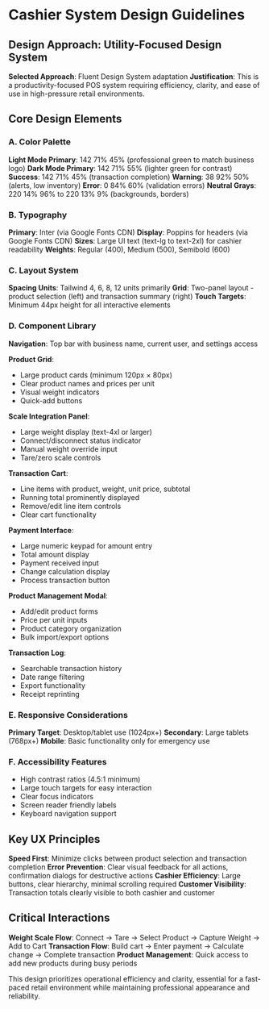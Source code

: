 # Cashier System Design Guidelines

## Design Approach: Utility-Focused Design System
**Selected Approach**: Fluent Design System adaptation
**Justification**: This is a productivity-focused POS system requiring efficiency, clarity, and ease of use in high-pressure retail environments.

## Core Design Elements

### A. Color Palette
**Light Mode Primary**: 142 71% 45% (professional green to match business logo)
**Dark Mode Primary**: 142 71% 55% (lighter green for contrast)
**Success**: 142 71% 45% (transaction completion)
**Warning**: 38 92% 50% (alerts, low inventory)
**Error**: 0 84% 60% (validation errors)
**Neutral Grays**: 220 14% 96% to 220 13% 9% (backgrounds, borders)

### B. Typography
**Primary**: Inter (via Google Fonts CDN)
**Display**: Poppins for headers (via Google Fonts CDN)
**Sizes**: Large UI text (text-lg to text-2xl) for cashier readability
**Weights**: Regular (400), Medium (500), Semibold (600)

### C. Layout System
**Spacing Units**: Tailwind 4, 6, 8, 12 units primarily
**Grid**: Two-panel layout - product selection (left) and transaction summary (right)
**Touch Targets**: Minimum 44px height for all interactive elements

### D. Component Library

**Navigation**: Top bar with business name, current user, and settings access

**Product Grid**: 
- Large product cards (minimum 120px × 80px)
- Clear product names and prices per unit
- Visual weight indicators
- Quick-add buttons

**Scale Integration Panel**:
- Large weight display (text-4xl or larger)
- Connect/disconnect status indicator
- Manual weight override input
- Tare/zero scale controls

**Transaction Cart**:
- Line items with product, weight, unit price, subtotal
- Running total prominently displayed
- Remove/edit line item controls
- Clear cart functionality

**Payment Interface**:
- Large numeric keypad for amount entry
- Total amount display
- Payment received input
- Change calculation display
- Process transaction button

**Product Management Modal**:
- Add/edit product forms
- Price per unit inputs
- Product category organization
- Bulk import/export options

**Transaction Log**:
- Searchable transaction history
- Date range filtering
- Export functionality
- Receipt reprinting

### E. Responsive Considerations
**Primary Target**: Desktop/tablet use (1024px+)
**Secondary**: Large tablets (768px+)
**Mobile**: Basic functionality only for emergency use

### F. Accessibility Features
- High contrast ratios (4.5:1 minimum)
- Large touch targets for easy interaction
- Clear focus indicators
- Screen reader friendly labels
- Keyboard navigation support

## Key UX Principles

**Speed First**: Minimize clicks between product selection and transaction completion
**Error Prevention**: Clear visual feedback for all actions, confirmation dialogs for destructive actions
**Cashier Efficiency**: Large buttons, clear hierarchy, minimal scrolling required
**Customer Visibility**: Transaction totals clearly visible to both cashier and customer

## Critical Interactions

**Weight Scale Flow**: Connect → Tare → Select Product → Capture Weight → Add to Cart
**Transaction Flow**: Build cart → Enter payment → Calculate change → Complete transaction
**Product Management**: Quick access to add new products during busy periods

This design prioritizes operational efficiency and clarity, essential for a fast-paced retail environment while maintaining professional appearance and reliability.